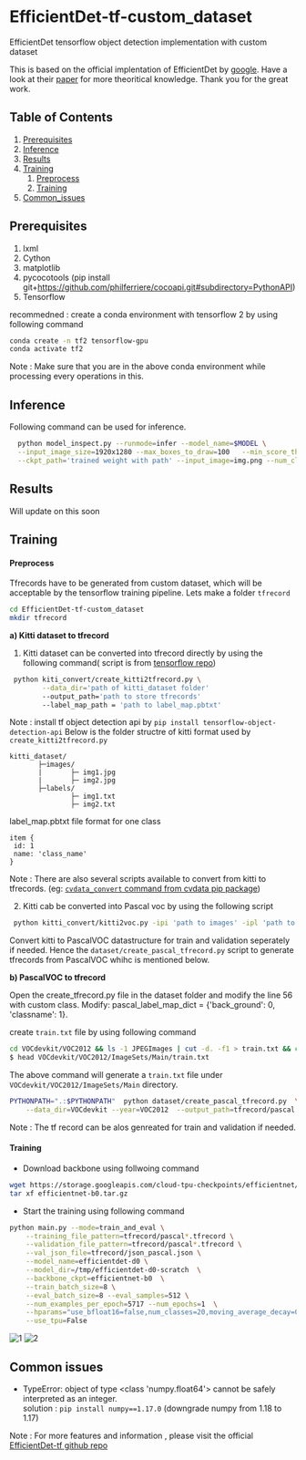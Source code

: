 # EfficientDet-tf-custom_dataset
EfficientDet tensorflow object detection implementation with custom dataset

This is based on the official implentation of EfficientDet by [google](https://github.com/google/automl/tree/master/efficientdet). Have a look at their [paper](https://arxiv.org/abs/1911.09070) for more theoritical knowledge. 
Thank you for the great work.

## Table of Contents
1. [Prerequisites](#Prerequisites)
2. [Inference](#Inference)
3. [Results](#Results)
4. [Training](#Training)
    1. [Preprocess](#Preprocess)
    2. [Training](#Training) 
5. [Common_issues](#Issues)

## Prerequisites
1) lxml
2) Cython
3) matplotlib
4) pycocotools (pip install git+https://github.com/philferriere/cocoapi.git#subdirectory=PythonAPI)
5) Tensorflow 

recommedned : create a conda environment with tensorflow 2 by using following command 

```bash
conda create -n tf2 tensorflow-gpu
conda activate tf2
```
Note : Make sure that you are in the above conda environment while processing every operations in this. 

## Inference 

Following command can be used for inference.

```bash
  python model_inspect.py --runmode=infer --model_name=$MODEL \
  --input_image_size=1920x1280 --max_boxes_to_draw=100   --min_score_thresh=0.2 \
  --ckpt_path='trained weight with path' --input_image=img.png --num_classes  1 --output_image_dir='path to output directory'
```

## Results
Will update on this soon


## Training

#### Preprocess

Tfrecords have to be generated from custom dataset, which will be acceptable by the tensorflow training pipeline.
Lets make a folder `tfrecord` 

```bash
cd EfficientDet-tf-custom_dataset
mkdir tfrecord
```
**a) Kitti dataset to tfrecord** 

1) Kitti dataset can be converted into tfrecord directly by using the following command( script is from [tensorflow repo](https://github.com/tensorflow/models/blob/master/research/object_detection/dataset_tools/create_kitti_tf_record.py))

```bash
 python kiti_convert/create_kitti2tfrecord.py \
        --data_dir='path of kitti_dataset folder'
        --output_path='path to store tfrecords'
        --label_map_path = 'path to label_map.pbtxt'
 ```   
 Note : install tf object detection api by  `pip install tensorflow-object-detection-api`
 Below is the folder structre of kitti format used by `create_kitti2tfrecord.py`
 ``` 
 kitti_dataset/ 
        ├─images/
        |       ├─ img1.jpg
        |       ├─ img2.jpg
        ├─labels/ 
                ├─ img1.txt
                ├─ img2.txt 
 ```
 label_map.pbtxt file format for one class 
 
 ```
 item {
  id: 1
  name: 'class_name'
}
```

Note : There are also several scripts available to convert from kitti to tfrecords. (eg: [`cvdata_convert` command from cvdata pip package](https://github.com/monocongo/cvdata#annotation-format-conversion))

2) Kitti cab be converted into Pascal voc by using the following script 
```bash
 python kitti_convert/kitti2voc.py -ipi 'path to images' -ipl 'path to kitti labels'
 ```   
 Convert kitti to PascalVOC datastructure for train and validation seperately if needed. Hence the `dataset/create_pascal_tfrecord.py` script to generate tfrecords from PascalVOC whihc is mentioned below.
  
**b) PascalVOC to tfrecord** 

Open the create_tfrecord.py file in the dataset folder and modify the line 56 with custom class. Modify: pascal_label_map_dict = {'back_ground': 0, 'classname': 1}. 

create `train.txt` file by using following command 
```bash
cd VOCdevkit/VOC2012 && ls -1 JPEGImages | cut -d. -f1 > train.txt && cd -
$ head VOCdevkit/VOC2012/ImageSets/Main/train.txt
 ```
The above command will generate a `train.txt` file under `VOCdevkit/VOC2012/ImageSets/Main` directory.

```bash
PYTHONPATH=".:$PYTHONPATH"  python dataset/create_pascal_tfrecord.py  \
    --data_dir=VOCdevkit --year=VOC2012  --output_path=tfrecord/pascal
 ```
 Note : The tf record can be alos genreated for train and validation if needed.

#### Training

* Download backbone using follwoing command 

```bash
wget https://storage.googleapis.com/cloud-tpu-checkpoints/efficientnet/ckptsaug/efficientnet-b0.tar.gz
tar xf efficientnet-b0.tar.gz 
```
* Start the training using following command 

```bash
python main.py --mode=train_and_eval \
    --training_file_pattern=tfrecord/pascal*.tfrecord \
    --validation_file_pattern=tfrecord/pascal*.tfrecord \
    --val_json_file=tfrecord/json_pascal.json \
    --model_name=efficientdet-d0 \
    --model_dir=/tmp/efficientdet-d0-scratch  \
    --backbone_ckpt=efficientnet-b0  \
    --train_batch_size=8 \
    --eval_batch_size=8 --eval_samples=512 \
    --num_examples_per_epoch=5717 --num_epochs=1  \
    --hparams="use_bfloat16=false,num_classes=20,moving_average_decay=0" \
    --use_tpu=False
```




![1](https://user-images.githubusercontent.com/39676803/79858451-115cbe80-83ed-11ea-8155-3396e2283f43.png)
![2](https://user-images.githubusercontent.com/39676803/79864874-d1e79f80-83f7-11ea-941c-81c6a8ee69f1.png)


## Common issues

* TypeError: object of type <class 'numpy.float64'> cannot be safely interpreted as an integer.  
solution : `pip install numpy==1.17.0` (downgrade numpy from 1.18 to 1.17)

Note : For more features and information , please visit the official [EfficientDet-tf github repo](https://github.com/google/automl/tree/master/efficientdet)
